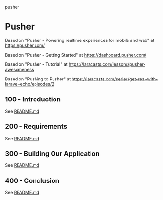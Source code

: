 pusher
# Pusher

Based on "Pusher - Powering realtime experiences for mobile and web" at https://pusher.com/

Based on "Pusher - Getting Started" at https://dashboard.pusher.com/

Based on "Pusher - Tutorial" at https://laracasts.com/lessons/pusher-awesomeness 

Based on "Pushing to Pusher" at https://laracasts.com/series/get-real-with-laravel-echo/episodes/2

## 100 - Introduction

See [README.md](./100/README.md)

## 200 - Requirements

See [README.md](./200/README.md)

## 300 - Building Our Application

See [README.md](./300/README.md)

## 400 - Conclusion

See [README.md](./400/README.md)
